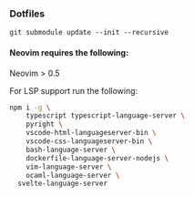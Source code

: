 ### Dotfiles

```
git submodule update --init --recursive
```

#### Neovim requires the following:

Neovim > 0.5

For LSP support run the following:

```bash
npm i -g \
	typescript typescript-language-server \
	pyright \
	vscode-html-languageserver-bin \
	vscode-css-languageserver-bin \
	bash-language-server \
	dockerfile-language-server-nodejs \
	vim-language-server \
	ocaml-language-server \
  svelte-language-server
```
